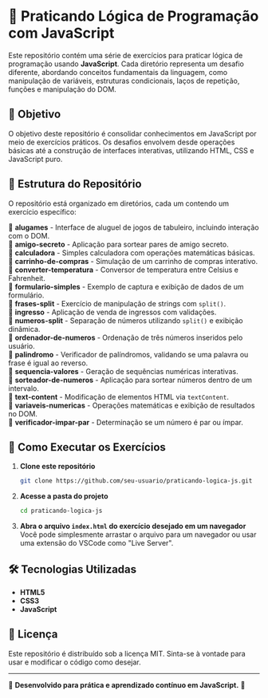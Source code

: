# 🧠 Praticando Lógica de Programação com JavaScript

Este repositório contém uma série de exercícios para praticar lógica de programação usando **JavaScript**. Cada diretório representa um desafio diferente, abordando conceitos fundamentais da linguagem, como manipulação de variáveis, estruturas condicionais, laços de repetição, funções e manipulação do DOM.

## 🎯 Objetivo

O objetivo deste repositório é consolidar conhecimentos em JavaScript por meio de exercícios práticos. Os desafios envolvem desde operações básicas até a construção de interfaces interativas, utilizando HTML, CSS e JavaScript puro.

## 📂 Estrutura do Repositório

O repositório está organizado em diretórios, cada um contendo um exercício específico:

📁 **alugames** - Interface de aluguel de jogos de tabuleiro, incluindo interação com o DOM.  
📁 **amigo-secreto** - Aplicação para sortear pares de amigo secreto.  
📁 **calculadora** - Simples calculadora com operações matemáticas básicas.  
📁 **carrinho-de-compras** - Simulação de um carrinho de compras interativo.  
📁 **converter-temperatura** - Conversor de temperatura entre Celsius e Fahrenheit.  
📁 **formulario-simples** - Exemplo de captura e exibição de dados de um formulário.  
📁 **frases-split** - Exercício de manipulação de strings com `split()`.  
📁 **ingresso** - Aplicação de venda de ingressos com validações.  
📁 **numeros-split** - Separação de números utilizando `split()` e exibição dinâmica.  
📁 **ordenador-de-numeros** - Ordenação de três números inseridos pelo usuário.  
📁 **palindromo** - Verificador de palíndromos, validando se uma palavra ou frase é igual ao reverso.  
📁 **sequencia-valores** - Geração de sequências numéricas interativas.  
📁 **sorteador-de-numeros** - Aplicação para sortear números dentro de um intervalo.  
📁 **text-content** - Modificação de elementos HTML via `textContent`.  
📁 **variaveis-numericas** - Operações matemáticas e exibição de resultados no DOM.  
📁 **verificador-impar-par** - Determinação se um número é par ou ímpar.  

## 🚀 Como Executar os Exercícios

1. **Clone este repositório**  
   ```bash
   git clone https://github.com/seu-usuario/praticando-logica-js.git
   ```
   
2. **Acesse a pasta do projeto**  
   ```bash
   cd praticando-logica-js
   ```

3. **Abra o arquivo `index.html` do exercício desejado em um navegador**  
   Você pode simplesmente arrastar o arquivo para um navegador ou usar uma extensão do VSCode como "Live Server".

## 🛠 Tecnologias Utilizadas

- **HTML5**  
- **CSS3**  
- **JavaScript**


## 📄 Licença

Este repositório é distribuído sob a licença MIT. Sinta-se à vontade para usar e modificar o código como desejar.

---

📌 **Desenvolvido para prática e aprendizado contínuo em JavaScript.** 🚀